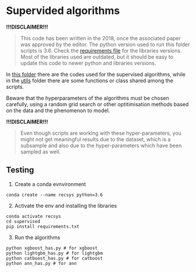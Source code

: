 # Supervided algorithms

**!!!DISCLAIMER!!!**

> This code has been written in the 2018, once the associated paper was approved by the editor. 
> The python version used to run this folder scripts is 3.6. Check the [requirements file](./requirements.txt) for the libraries versions.
> Most of the libraries used are outdated, but it should be easy to update this code to newer python and libraries versions.

In [this folder](.) there are the codes used for the supervised algorithms, while in the [utils](./utils) folder there are some functions or class shared among the scripts.

Beware that the hyperparameters of the algorithms must be chosen carefully, using a random grid search or other optitimisation methods based on the data and the phenomenon to model.

**!!!DISCLAIMER!!!**
> Even though scripts are working with these hyper-parameters, you might not get meaningful results due to the dataset, which is a subsample and also due to the hyper-parameters which have been sampled as well.

## Testing

1. Create a conda evnvironment

```{bash}
conda create --name recsys python=3.6
```

2. Activate the env and installing the libraries

```{bash}
conda activate recsys
cd supervised
pip install requirements.txt
```

3. Run the algorithms
```{bash}
python xgboost_has.py # for xgboost
python lightgbm_has.py # for lightgbm
python catboost_has.py # for catboost
python ann_has.py # for ann
```
